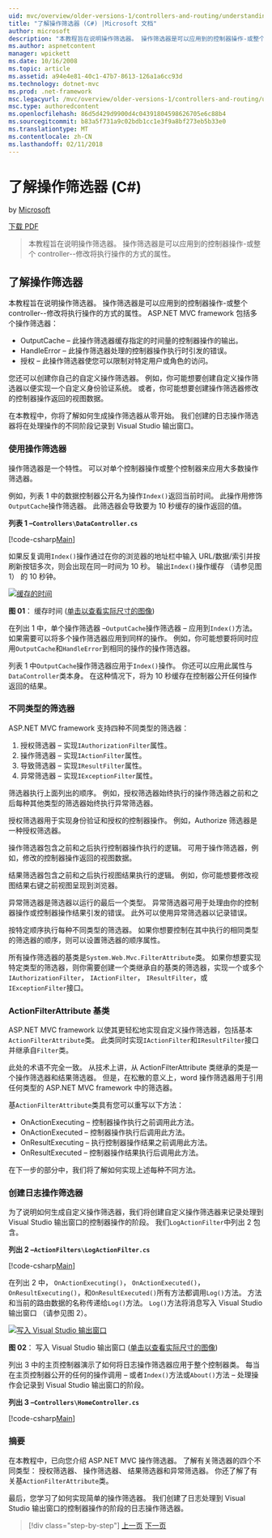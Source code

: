 ```yaml
---
uid: mvc/overview/older-versions-1/controllers-and-routing/understanding-action-filters-cs
title: "了解操作筛选器 (C#) |Microsoft 文档"
author: microsoft
description: "本教程旨在说明操作筛选器。 操作筛选器是可以应用到的控制器操作-或整个控制器的属性..."
ms.author: aspnetcontent
manager: wpickett
ms.date: 10/16/2008
ms.topic: article
ms.assetid: a94e4e81-40c1-47b7-8613-126a1a6cc93d
ms.technology: dotnet-mvc
ms.prod: .net-framework
msc.legacyurl: /mvc/overview/older-versions-1/controllers-and-routing/understanding-action-filters-cs
msc.type: authoredcontent
ms.openlocfilehash: 86d5d429d9900d4c04391804598626705e6c88b4
ms.sourcegitcommit: b83a5f731a9c02bdb1cc1e3f9a8bf273eb5b33e0
ms.translationtype: MT
ms.contentlocale: zh-CN
ms.lasthandoff: 02/11/2018
---
```

<a name="understanding-action-filters-c"></a>了解操作筛选器 (C#)
====================
by [Microsoft](https://github.com/microsoft)

[下载 PDF](http://download.microsoft.com/download/e/f/3/ef3f2ff6-7424-48f7-bdaa-180ef64c3490/ASPNET_MVC_Tutorial_14_CS.pdf)

> 本教程旨在说明操作筛选器。 操作筛选器是可以应用到的控制器操作-或整个 controller--修改将执行操作的方式的属性。


## <a name="understanding-action-filters"></a>了解操作筛选器

本教程旨在说明操作筛选器。 操作筛选器是可以应用到的控制器操作-或整个 controller--修改将执行操作的方式的属性。 ASP.NET MVC framework 包括多个操作筛选器：

- OutputCache – 此操作筛选器缓存指定的时间量的控制器操作的输出。
- HandleError – 此操作筛选器处理的控制器操作执行时引发的错误。
- 授权 – 此操作筛选器使您可以限制对特定用户或角色的访问。

您还可以创建你自己的自定义操作筛选器。 例如，你可能想要创建自定义操作筛选器以便实现一个自定义身份验证系统。 或者，你可能想要创建操作筛选器修改的控制器操作返回的视图数据。

在本教程中，你将了解如何生成操作筛选器从零开始。 我们创建的日志操作筛选器将在处理操作的不同阶段记录到 Visual Studio 输出窗口。

### <a name="using-an-action-filter"></a>使用操作筛选器

操作筛选器是一个特性。 可以对单个控制器操作或整个控制器来应用大多数操作筛选器。

例如，列表 1 中的数据控制器公开名为操作`Index()`返回当前时间。 此操作用修饰`OutputCache`操作筛选器。 此筛选器会导致要为 10 秒缓存的操作返回的值。

**列表 1 –`Controllers\DataController.cs`**

[!code-csharp[Main](understanding-action-filters-cs/samples/sample1.cs)]

如果反复调用`Index()`操作通过在你的浏览器的地址栏中输入 URL/数据/索引并按刷新按钮多次，则会出现在同一时间为 10 秒。 输出`Index()`操作缓存 （请参见图 1） 的 10 秒钟。


[![缓存的时间](understanding-action-filters-cs/_static/image2.png)](understanding-action-filters-cs/_static/image1.png)

**图 01**： 缓存时间 ([单击以查看实际尺寸的图像](understanding-action-filters-cs/_static/image3.png))


在列出 1 中，单个操作筛选器 –`OutputCache`操作筛选器 – 应用到`Index()`方法。 如果需要可以将多个操作筛选器应用到同样的操作。 例如，你可能想要将同时应用`OutputCache`和`HandleError`到相同的操作的操作筛选器。

列表 1 中`OutputCache`操作筛选器应用于`Index()`操作。 你还可以应用此属性与`DataController`类本身。 在这种情况下，将为 10 秒缓存在控制器公开任何操作返回的结果。

### <a name="the-different-types-of-filters"></a>不同类型的筛选器

ASP.NET MVC framework 支持四种不同类型的筛选器：

1. 授权筛选器 – 实现`IAuthorizationFilter`属性。
2. 操作筛选器 – 实现`IActionFilter`属性。
3. 导致筛选器 – 实现`IResultFilter`属性。
4. 异常筛选器 – 实现`IExceptionFilter`属性。

筛选器执行上面列出的顺序。 例如，授权筛选器始终执行的操作筛选器之前和之后每种其他类型的筛选器始终执行异常筛选器。

授权筛选器用于实现身份验证和授权的控制器操作。 例如，Authorize 筛选器是一种授权筛选器。

操作筛选器包含之前和之后执行控制器操作执行的逻辑。 可用于操作筛选器，例如，修改的控制器操作返回的视图数据。

结果筛选器包含之前和之后执行视图结果执行的逻辑。 例如，你可能想要修改视图结果右键之前视图呈现到浏览器。

异常筛选器是筛选器以运行的最后一个类型。 异常筛选器可用于处理由你的控制器操作或控制器操作结果引发的错误。 此外可以使用异常筛选器以记录错误。

按特定顺序执行每种不同类型的筛选器。 如果你想要控制在其中执行的相同类型的筛选器的顺序，则可以设置筛选器的顺序属性。

所有操作筛选器的基类是`System.Web.Mvc.FilterAttribute`类。 如果你想要实现特定类型的筛选器，则你需要创建一个类继承自的基类的筛选器，实现一个或多个`IAuthorizationFilter`， `IActionFilter`， `IResultFilter`，或`IExceptionFilter`接口。

### <a name="the-base-actionfilterattribute-class"></a>ActionFilterAttribute 基类

ASP.NET MVC framework 以使其更轻松地实现自定义操作筛选器，包括基本`ActionFilterAttribute`类。 此类同时实现`IActionFilter`和`IResultFilter`接口并继承自`Filter`类。

此处的术语不完全一致。 从技术上讲，从 ActionFilterAttribute 类继承的类是一个操作筛选器和结果筛选器。 但是，在松散的意义上，word 操作筛选器用于引用任何类型的 ASP.NET MVC framework 中的筛选器。

基`ActionFilterAttribute`类具有您可以重写以下方法：

- OnActionExecuting – 控制器操作执行之前调用此方法。
- OnActionExecuted – 控制器操作执行后调用此方法。
- OnResultExecuting – 执行控制器操作结果之前调用此方法。
- OnResultExecuted – 控制器操作结果执行后调用此方法。

在下一步的部分中，我们将了解如何实现上述每种不同方法。

### <a name="creating-a-log-action-filter"></a>创建日志操作筛选器

为了说明如何生成自定义操作筛选器，我们将创建自定义操作筛选器来记录处理到 Visual Studio 输出窗口的控制器操作的阶段。 我们`LogActionFilter`中列出 2 包含。

**列出 2 –`ActionFilters\LogActionFilter.cs`**

[!code-csharp[Main](understanding-action-filters-cs/samples/sample2.cs)]

在列出 2 中， `OnActionExecuting()`， `OnActionExecuted()`， `OnResultExecuting()`，和`OnResultExecuted()`所有方法都调用`Log()`方法。 方法和当前的路由数据的名称传递给`Log()`方法。 `Log()`方法将消息写入 Visual Studio 输出窗口 （请参见图 2）。


[![写入 Visual Studio 输出窗口](understanding-action-filters-cs/_static/image5.png)](understanding-action-filters-cs/_static/image4.png)

**图 02**： 写入 Visual Studio 输出窗口 ([单击以查看实际尺寸的图像](understanding-action-filters-cs/_static/image6.png))


列出 3 中的主页控制器演示了如何将日志操作筛选器应用于整个控制器类。 每当在主页控制器公开的任何的操作调用 – 或者`Index()`方法或`About()`方法 – 处理操作会记录到 Visual Studio 输出窗口的阶段。

**列出 3 –`Controllers\HomeController.cs`**

[!code-csharp[Main](understanding-action-filters-cs/samples/sample3.cs)]

### <a name="summary"></a>摘要

在本教程中，已向您介绍 ASP.NET MVC 操作筛选器。 了解有关筛选器的四个不同类型： 授权筛选器、 操作筛选器、 结果筛选器和异常筛选器。 你还了解了有关基`ActionFilterAttribute`类。

最后，您学习了如何实现简单的操作筛选器。 我们创建了日志处理到 Visual Studio 输出窗口的控制器操作的阶段的日志操作筛选器。

>[!div class="step-by-step"]
[上一页](asp-net-mvc-routing-overview-cs.md)
[下一页](improving-performance-with-output-caching-cs.md)
